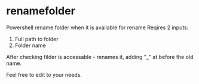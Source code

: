 # renamefolder
Powershell rename folder when it is available for rename
Reqires 2 inputs:

1. Full path to folder
2. Folder name

After checking filder is accessable - renames it, adding "_" at before the old name.

Feel free to edit to your needs.
